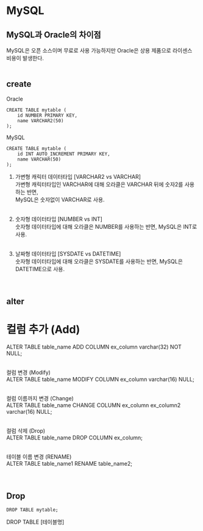 # MySQL
## MySQL과 Oracle의 차이점
MySQL은 오픈 소스이며 무료로 사용 가능하지만 Oracle은 상용 제품으로 라이센스 비용이 발생한다. <br><br>

## create
Oracle
``` Oracle
CREATE TABLE mytable (
    id NUMBER PRIMARY KEY,
    name VARCHAR2(50)
);
```
MySQL
``` mysql
CREATE TABLE mytable (
    id INT AUTO_INCREMENT PRIMARY KEY,
    name VARCHAR(50)
);
```
1. 가변형 캐릭터 데이터타입 [VARCHAR2 vs VARCHAR] <br>
가변형 캐릭터타입인 VARCHAR에 대해 오라클은 VARCHAR 뒤에 숫자2를 사용하는 반면, <br>
MySQL은 숫자없이 VARCHAR로 사용. <br><br>

2. 숫자형 데이터타입 [NUMBER vs INT]<br>
숫자형 데이터타입에 대해 오라클은 NUMBER를 사용하는 반면, MySQL은 INT로 사용.<br><br>

3. 날짜형 데이터타입 [SYSDATE vs DATETIME]<br>
숫자형 데이터타입에 대해 오라클은 SYSDATE를 사용하는 반면, MySQL은 DATETIME으로 사용.<br><br><br>

## alter
# 컬럼 추가 (Add) <br>
ALTER TABLE table_name ADD COLUMN ex_column varchar(32) NOT NULL; <br><br>

컬럼 변경 (Modify) <br>
ALTER TABLE table_name MODIFY COLUMN ex_column varchar(16) NULL; <br><br>

컬럼 이름까지 변경 (Change) <br>
ALTER TABLE table_name CHANGE COLUMN ex_column ex_column2 varchar(16) NULL; <br><br>

컬럼 삭제 (Drop) <br>
ALTER TABLE table_name DROP COLUMN ex_column; <br><br>

테이블 이름 변경 (RENAME) <br>
ALTER TABLE table_name1 RENAME table_name2; <br><br><br>


## Drop
``` MySQL
DROP TABLE mytable;
```
DROP TABLE [테이블명]
